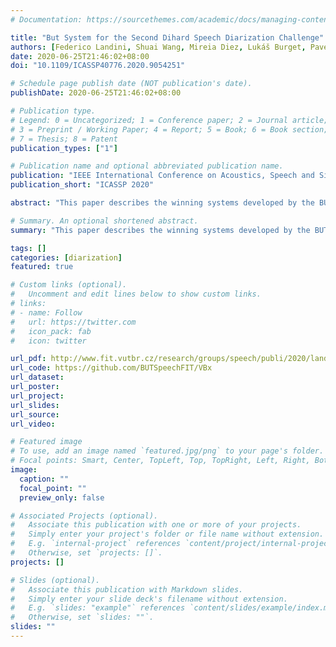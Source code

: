```yaml
---
# Documentation: https://sourcethemes.com/academic/docs/managing-content/

title: "But System for the Second Dihard Speech Diarization Challenge"
authors: [Federico Landini, Shuai Wang, Mireia Diez, Lukáš Burget, Pavel Matějka, Kateřina Žmolíková, Ladislav Mošner, Anna Silnova, Oldřich Plchot, Ondřej Novotný, Hossein Zeinali, Johan Rohdin]
date: 2020-06-25T21:46:02+08:00
doi: "10.1109/ICASSP40776.2020.9054251"

# Schedule page publish date (NOT publication's date).
publishDate: 2020-06-25T21:46:02+08:00

# Publication type.
# Legend: 0 = Uncategorized; 1 = Conference paper; 2 = Journal article;
# 3 = Preprint / Working Paper; 4 = Report; 5 = Book; 6 = Book section;
# 7 = Thesis; 8 = Patent
publication_types: ["1"]

# Publication name and optional abbreviated publication name.
publication: "IEEE International Conference on Acoustics, Speech and Signal Processing (ICASSP), Barcelona, Spain, 2020"
publication_short: "ICASSP 2020"

abstract: "This paper describes the winning systems developed by the BUT team for the four tracks of the Second DIHARD Speech Diarization Challenge. For tracks 1 and 2 the systems were mainly based on performing agglomerative hierarchical clustering (AHC) of x-vectors, followed by another x-vector clustering based on Bayes hidden Markov model and variational Bayes inference. We provide a comparison of the improvement given by each step and share the implementation of the core of the system. For tracks 3 and 4 with recordings from the Fifth CHiME Challenge, we explored different approaches for doing multi-channel diarization and our best performance was obtained when applying AHC on the fusion of per channel probabilistic linear discriminant analysis scores."

# Summary. An optional shortened abstract.
summary: "This paper describes the winning systems developed by the BUT team for the four tracks of the Second DIHARD Speech Diarization Challenge, with source code available"

tags: []
categories: [diarization]
featured: true

# Custom links (optional).
#   Uncomment and edit lines below to show custom links.
# links:
# - name: Follow
#   url: https://twitter.com
#   icon_pack: fab
#   icon: twitter

url_pdf: http://www.fit.vutbr.cz/research/groups/speech/publi/2020/landini_icassp2020_09054251.pdf
url_code: https://github.com/BUTSpeechFIT/VBx
url_dataset:
url_poster:
url_project:
url_slides:
url_source:
url_video:

# Featured image
# To use, add an image named `featured.jpg/png` to your page's folder. 
# Focal points: Smart, Center, TopLeft, Top, TopRight, Left, Right, BottomLeft, Bottom, BottomRight.
image:
  caption: ""
  focal_point: ""
  preview_only: false

# Associated Projects (optional).
#   Associate this publication with one or more of your projects.
#   Simply enter your project's folder or file name without extension.
#   E.g. `internal-project` references `content/project/internal-project/index.md`.
#   Otherwise, set `projects: []`.
projects: []

# Slides (optional).
#   Associate this publication with Markdown slides.
#   Simply enter your slide deck's filename without extension.
#   E.g. `slides: "example"` references `content/slides/example/index.md`.
#   Otherwise, set `slides: ""`.
slides: ""
---
```

